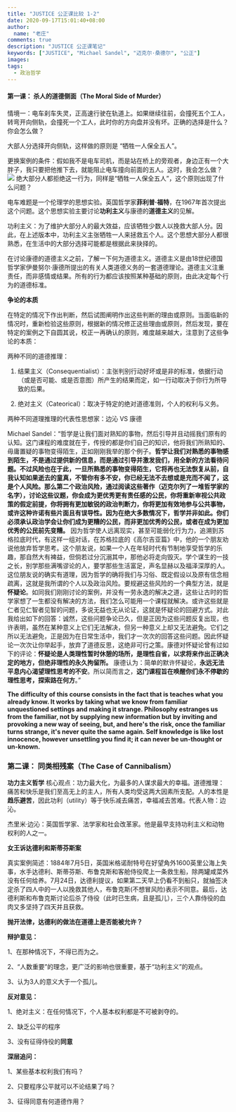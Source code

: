 ```yaml
---
title: "JUSTICE 公正课比较 1-2"
date: 2020-09-17T15:01:40+08:00
author:
  name: "老庄"
comments: true
description: "JUSTICE 公正课笔记"
keywords: ["JUSTICE", "Michael Sandel", "迈克尔·桑德尔", "公正"]
images:
tags:
  - 政治哲学
---
```

#### 第一课： 杀人的道德侧面（The Moral Side of Murder）
情境一：电车刹车失灵，正高速行驶在轨道上。如果继续往前，会撞死五个工人，转弯开向侧轨，会撞死一个工人，此时你的方向盘并没有坏。正确的选择是什么？你会怎么做？

大部人分选择开向侧轨，这样做的原则是 “牺牲一人保全五人”。

更换案例的条件：假如我不是电车司机，而是站在桥上的旁观者，身边正有一个大胖子，我只要把他推下去，就能阻止电车撞向前面的五人。这时，我会怎么做？
![](/images/Trolley_problem.png)
绝大部分人都拒绝这一行为，同样是“牺牲一人保全五人”，这个原则出现了什么问题？

电车难题是一个伦理学的思想实验。英国哲学家**菲利普·福特**，在1967年首次提出这个问题。这个思想实验主要讨论**功利主义**与康德的**道德主义**的见解。

功利主义：为了维护大部分人的最大效益，应该牺牲少数人以挽救大部人分。因此，在上述版本中，功利主义主张牺牲一人来拯救五个人。这个思想大部分人都很熟悉，在生活中的大部分选择可能都是根据此来抉择的。

在讨论康德的道德主义之前，了解一下何为道德主义。道德主义是由18世纪德国哲学家伊曼努尔·康德所提出的有关人类道德义务的一套道德理论。道德主义注重责任，而非感情或结果。所有的行为都应该按照某种基础的原则，由此决定每个行为的道德标准。

**争论的本质**

在特定的情况下作出判断，然后试图阐明作出这些判断的理由或原则。当面临新的情况时，重新检验这些原则，根据新的情况修正这些理由或原则，然后发现，要在特定的案例之下自圆其说，校正一再确认的原则，难度越来越大，注意到了这些争论的本质：

两种不同的道德推理：

1. 结果主义（Consequentialist）：主张判别行动好坏或是非的标准，依据行动（或是否可能、或是否意图）所产生的结果而定，如一行动取决于你行为所导致的后果。

2. 绝对主义（Cateorical）：取决于特定的绝对道德准则，个人的权利与义务。

两种不同道理推理的代表性思想家：边沁 VS 康德

Michael Sandel：“哲学是让我们面对熟知的事物，然后引导并且动摇我们原有的认知。这门课程的难度就在于，传授的都是你们自己的知识，他将我们所熟知的、毋庸置疑的事物变得陌生，正如刚刚我举的那个例子。**哲学让我们对熟悉的事物感到陌生，不是通过提供新的信息，而是通过引导并激发我们，用全新的方法看待问题。不过风险也在于此，一旦所熟悉的事物变得陌生，它将再也无法恢复从前，自我认知如果逝去的童真，不管你有多不安，你已经无法不去想或是充而不闻了，这是个人风险。那么第二个政治风险，通过阅读这些著作（迈克尔列了一堆哲学家的名字），讨论这些议题，你会成为更优秀更有责任感的公民，你将重新审视公共政策的假定前提，你将拥有更加敏锐的政治判断力，你将更加有效地参与公共事物，或许这种许诺有些片面且有误导性。因为在绝大多数情况下，哲学并非如此。你们必须承认政治学会让你们成为更糟的公民，而非更加优秀的公民，或者在成为更加优秀的公民前先变糟。** 因为哲学使人远离现实，甚至可能弱化行为力，追溯到苏格拉底时代，有这样一组对话，在苏格拉底的《高尔吉亚篇》中，他的一个朋友劝说他放弃哲学思考。这个朋友说，如果一个人在年轻时代有节制地享受哲学的乐趣，那自然大有裨益，但倘若过分沉溺其中，那他必将走向毁灭。学个谋生的一技之长，别学那些满嘴谬论的人，要学那些生活富足，声名显赫以及福泽深厚的人。这位朋友说的确实有道理，因为哲学的确将我们与习俗、既定假设以及原有信念相疏离，这就是我所谓的个人以及政治风险。要规避这些风险的一个典型方法，就是**怀疑论**。如同我们刚刚讨论的案例，并没有一劳永逸的解决之道，这些让古时的哲学家想了一生都没有解决的方法，我们怎么可能用一个课程就解决。或许这些就是仁者见仁智者见智的问题，多说无益也无从论证，这就是怀疑论的回避方式。对此我给出如下的回答：诚然，这些问题争论已久，但是正因为这些问题反复出现，也许表明，虽然在某种意义上它们无法解决，但另一种意义上却又无法避免。它们之所以无法避免，正是因为在日常生活中，我们才一次次的回答这些问题。因此怀疑论一次次让你举起手，放弃了道德反思，这绝非可行之策。康德对怀疑论曾有过如下的评论：**怀疑论是人类理性暂时休憩的场所，是理性自省，以求将来作出正确决定的地方，但绝非理性的永久拘留所。** 康德认为：简单的默许怀疑论，**永远无法平息内心渴望理性思考的不安**。所以简而言之，**这门课程旨在唤醒你们永不停歇的理性思考，探索路在何方**。”

**The difficulty of this course consists in the fact that is teaches what you already know. It works by taking what we know from familiar unquestioned settings and making it strange. Philosophy estranges us from the familiar, not by supplying new information but by inviting and provoking a new way of seeing, but, and here's the risk, once the familiar turns strange, it's never quite the same again. Self knowledge is like lost innocence, however unsettling you find it; it can never be un-thought or un-known.**


### 第二课： 同类相残案（The Case of Cannibalism）

**功力主义哲学** 核心观点：功力最大化，为最多的人谋求最大的幸福。道德推理：痛苦和快乐是我们至高无上的主人，所有人类均受这两大因素所支配。人的本性是**趋乐避苦**，因此功利（utility）等于快乐减去痛苦，幸福减去苦难。代表人物：边沁。

杰里米·边沁：英国哲学家、法学家和社会改革家。他是最早支持功利主义和动物权利的人之一。

**女王诉达德利和斯蒂芬斯案**

真实案例简述：1884年7月5日，英国米格诺耐特号在好望角外1600英里公海上失事，水手达德利、斯蒂芬斯、布鲁克斯和客舱侍役爬上一条救生船，除两罐咸菜外没有任何给养。7月24日，达德利提议，如果第二天早上仍看不到船只，就抽签决定杀了四人中的一人以挽救其他人，布鲁克斯(不想冒风险)表示不同意。最后，达德利斯和布鲁克斯讨论后杀了侍役（此时已生病，且是孤儿），三个人靠侍役的血肉又多坚持了四天并且获救。

**抛开法律，达德利的做法在道德上是否能被允许？**

**辩护意见：**

1、在那种情况下，不得已而为之。

2、“人数重要”的理念，更广泛的影响也很重要，基于“功利主义”的观点。

3、认为3人的意义大于一个孤儿。

**反对意见：**

1、绝对主义：在任何情况下，个人基本权利都是不可被剥夺的。

2、缺乏公平的程序

3、没有征得侍役的**同意**

**深层追问：**

1、某些基本权利我们有吗？

2、只要程序公平就可以不论结果了吗？

3、征得同意有何道德作用？